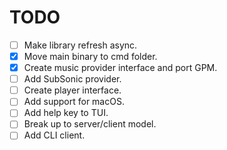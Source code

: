 # TODO

- [ ] Make library refresh async.
- [x] Move main binary to cmd folder.
- [x] Create music provider interface and port GPM.
- [ ] Add SubSonic provider.
- [ ] Create player interface.
- [ ] Add support for macOS.
- [ ] Add help key to TUI.
- [ ] Break up to server/client model.
- [ ] Add CLI client.
